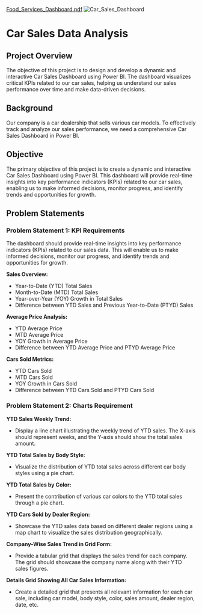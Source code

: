[Food_Services_Dashboard.pdf](https://github.com/user-attachments/files/16521240/Food_Services_Dashboard.pdf)
![Car_Sales_Dashboard](https://github.com/user-attachments/assets/15982a38-d038-498d-964a-0f5e699e0dd6)


# Car Sales Data Analysis

## Project Overview

The objective of this project is to design and develop a dynamic and interactive Car Sales Dashboard using Power BI. The dashboard visualizes critical KPIs related to our car sales, helping us understand our sales performance over time and make data-driven decisions.

## Background

Our company is a car dealership that sells various car models. To effectively track and analyze our sales performance, we need a comprehensive Car Sales Dashboard in Power BI.

## Objective

The primary objective of this project is to create a dynamic and interactive Car Sales Dashboard using Power BI. This dashboard will provide real-time insights into key performance indicators (KPIs) related to our car sales, enabling us to make informed decisions, monitor progress, and identify trends and opportunities for growth.

## Problem Statements

### Problem Statement 1: KPI Requirements

The dashboard should provide real-time insights into key performance indicators (KPIs) related to our sales data. This will enable us to make informed decisions, monitor our progress, and identify trends and opportunities for growth.

**Sales Overview:**
- Year-to-Date (YTD) Total Sales
- Month-to-Date (MTD) Total Sales
- Year-over-Year (YOY) Growth in Total Sales
- Difference between YTD Sales and Previous Year-to-Date (PTYD) Sales

**Average Price Analysis:**
- YTD Average Price
- MTD Average Price
- YOY Growth in Average Price
- Difference between YTD Average Price and PTYD Average Price

**Cars Sold Metrics:**
- YTD Cars Sold
- MTD Cars Sold
- YOY Growth in Cars Sold
- Difference between YTD Cars Sold and PTYD Cars Sold

### Problem Statement 2: Charts Requirement

**YTD Sales Weekly Trend:**
- Display a line chart illustrating the weekly trend of YTD sales. The X-axis should represent weeks, and the Y-axis should show the total sales amount.

**YTD Total Sales by Body Style:**
- Visualize the distribution of YTD total sales across different car body styles using a pie chart.

**YTD Total Sales by Color:**
- Present the contribution of various car colors to the YTD total sales through a pie chart.

**YTD Cars Sold by Dealer Region:**
- Showcase the YTD sales data based on different dealer regions using a map chart to visualize the sales distribution geographically.

**Company-Wise Sales Trend in Grid Form:**
- Provide a tabular grid that displays the sales trend for each company. The grid should showcase the company name along with their YTD sales figures.

**Details Grid Showing All Car Sales Information:**
- Create a detailed grid that presents all relevant information for each car sale, including car model, body style, color, sales amount, dealer region, date, etc.
